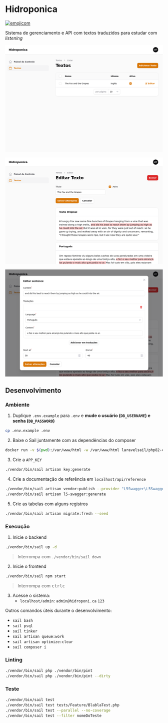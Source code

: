 # Hidroponica

[![emojicom](https://img.shields.io/badge/emojicom-%F0%9F%90%9B%20%F0%9F%86%95%20%F0%9F%92%AF%20%F0%9F%91%AE%20%F0%9F%86%98%20%F0%9F%92%A4-%23fff)](http://neni.dev/emojicom)

Sistema de gerenciamento e API com textos traduzidos para estudar com *listening*

![Listagem de textos](screenshots/admin-text-list.png)

![Visualização do texto](screenshots/admin-text-view.png)

![Edição de sentença](screenshots/admin-sentence-edit.png)

## Desenvolvimento

### Ambiente

1. Duplique `.env.example` para `.env` e **mude o usuário (`DB_USERNAME`) e senha (`DB_PASSWORD`)**

```sh
cp .env.example .env
```

2. Baixe o Sail juntamente com as dependências do composer
```sh
docker run -v $(pwd):/var/www/html -w /var/www/html laravelsail/php82-composer:latest sh -c "composer config --global && composer install --ignore-platform-reqs"
```

3. Crie a `APP_KEY`

```sh
./vendor/bin/sail artisan key:generate
```

4. Crie a documentação de referência em `localhost/api/reference`
```sh
./vendor/bin/sail artisan vendor:publish --provider "L5Swagger\L5SwaggerServiceProvider"
./vendor/bin/sail artisan l5-swagger:generate
```

5. Crie as tabelas com alguns registros

```sh
./vendor/bin/sail artisan migrate:fresh --seed
```

### Execução

1. Inicie o backend
```sh
./vendor/bin/sail up -d
```

> Interrompa com `./vendor/bin/sail down`

2. Inicie o frontend
```sh
./vendor/bin/sail npm start
```

> Interrompa com <kbd>ctrl</kbd><kbd>c</kbd>

3. Acesse o sistema:
    - `localhost/admin`: `admin@hidroponi.ca` `123`

Outros comandos úteis durante o desenvolvimento:

- `sail bash`
- `sail psql`
- `sail tinker`
- `sail artisan queue:work`
- `sail artisan optimize:clear`
- `sail composer i`

### Linting

```sh
./vendor/bin/sail php ./vendor/bin/pint
./vendor/bin/sail php ./vendor/bin/pint --dirty
```

### Teste

```sh
./vendor/bin/sail test
./vendor/bin/sail test tests/Feature/BlablaTest.php
./vendor/bin/sail test --parallel --no-coverage
./vendor/bin/sail test --filter nomeDoTeste
```
